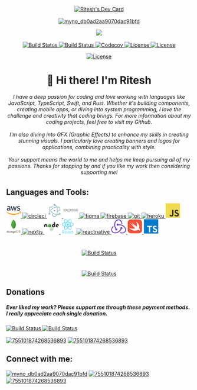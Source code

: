 

  <p align=center>
  <a href="https://app.daily.dev/rit3zh"><img src="https://api.daily.dev/devcards/v2/aAO5jH5tHPBxERaYhfe9R.png?type=wide&r=20x" width="652" alt="Ritesh's Dev Card"/>
  </a>

  <p align=center>
  <a href="https://dev.to/myno_db0ad2aa9070dac91bfd" target="blank"><img align="center" src="https://i.ibb.co/LpXrBWH/trademarkresize-1.png" alt="myno_db0ad2aa9070dac91bfd"  width=140/>
  </p>
    <p align="center">
    <a href="https://github.com/rit3zh/Vibe" target="_blank">
      <img src="http://forthebadge.com/images/badges/built-with-love.svg"/>
    </a>
  <p align="center">
  <a href="https://github.com/rit3zh/Vibe" target="_blank">
      <img src="https://img.shields.io/badge/React_native-%2320232a.svg?style=flat&logo=react&logoColor=%2361DAFB" alt="Build Status">
    </a>
    <a href="https://github.com/rit3zh/Vibe" target="_blank">
      <img src="https://img.shields.io/badge/Typescript-%23007ACC.svg?style=flat&logo=typescript&logoColor=white" alt="Build Status">
    </a>
    <a href="https://github.com/rit3zh/Vibe" target="_blank">
      <img src="https://img.shields.io/badge/React-%23007ACC.svg?style=flat&logo=react&logoColor=white" alt="Codecov" />
    </a>
    <a href="https://github.com/rit3zh/Vibe" target="_blank">
      <img src="https://img.shields.io/badge/Rust-%23007ACC.svg?style=flat&logo=rust&logoColor=white&color=red" alt="License">
    </a>
    <a href="https://github.com/rit3zh/Vibe" target="_blank">
      <img src="https://img.shields.io/badge/Swift-%23007ACC.svg?style=flat&logo=swift&logoColor=white&color=orange" alt="License">
    </a>  
  </p>
  <p align=center>
      <a href="https://github.com/rit3zh/Vibe" target="_blank">
      <img src="https://visitcount.itsvg.in/api?id=rit3zh&icon=7&color=5" alt="License">
    </a>
  </p>
  </p>

  <h1 style="text-align:center">👋 Hi there! I'm Ritesh</h1>

  <h6 style="text-align:center">
  I have a deep passion for coding and love working with languages like JavaScript, TypeScript, Swift, and Rust. Whether it's building components, creating mobile apps, or diving into system programming, I love the challenge and creativity that coding brings. For more information about my coding projects, feel free to visit my Github.<br><br>I'm also diving into GFX (Graphic Effects) to enhance my skills in creating stunning visuals. I particularly love creating banners and logos for applications, combining practicality with style.<br><br>Your support means the world to me and helps me keep pursuing all of my passions. Thanks for stopping by and if you like my work then considering supporting me!</h3>

  <h2 align="left">Languages and Tools:</h3>
  <p align="left"> <a href="https://aws.amazon.com" target="_blank" rel="noreferrer"> <img src="https://raw.githubusercontent.com/devicons/devicon/master/icons/amazonwebservices/amazonwebservices-original-wordmark.svg" alt="aws" width="40" height="40"/> </a> <a href="https://circleci.com" target="_blank" rel="noreferrer"> <img src="https://www.vectorlogo.zone/logos/circleci/circleci-icon.svg" alt="circleci" width="40" height="40"/> </a> <a href="https://www.electronjs.org" target="_blank" rel="noreferrer"> <img src="https://raw.githubusercontent.com/devicons/devicon/master/icons/electron/electron-original.svg" alt="electron" width="40" height="40"/> </a> <a href="https://expressjs.com" target="_blank" rel="noreferrer"> <img src="https://raw.githubusercontent.com/devicons/devicon/master/icons/express/express-original-wordmark.svg" alt="express" width="40" height="40"/> </a> <a href="https://www.figma.com/" target="_blank" rel="noreferrer"> <img src="https://www.vectorlogo.zone/logos/figma/figma-icon.svg" alt="figma" width="40" height="40"/> </a> <a href="https://firebase.google.com/" target="_blank" rel="noreferrer"> <img src="https://www.vectorlogo.zone/logos/firebase/firebase-icon.svg" alt="firebase" width="40" height="40"/> </a> <a href="https://git-scm.com/" target="_blank" rel="noreferrer"> <img src="https://www.vectorlogo.zone/logos/git-scm/git-scm-icon.svg" alt="git" width="40" height="40"/> </a> <a href="https://heroku.com" target="_blank" rel="noreferrer"> <img src="https://www.vectorlogo.zone/logos/heroku/heroku-icon.svg" alt="heroku" width="40" height="40"/> </a> <a href="https://developer.mozilla.org/en-US/docs/Web/JavaScript" target="_blank" rel="noreferrer"> <img src="https://raw.githubusercontent.com/devicons/devicon/master/icons/javascript/javascript-original.svg" alt="javascript" width="40" height="40"/> </a> <a href="https://www.mongodb.com/" target="_blank" rel="noreferrer"> <img src="https://raw.githubusercontent.com/devicons/devicon/master/icons/mongodb/mongodb-original-wordmark.svg" alt="mongodb" width="40" height="40"/> </a> <a href="https://nextjs.org/" target="_blank" rel="noreferrer"> <img src="https://cdn.worldvectorlogo.com/logos/nextjs-2.svg" alt="nextjs" width="40" height="40"/> </a> <a href="https://nodejs.org" target="_blank" rel="noreferrer"> <img src="https://raw.githubusercontent.com/devicons/devicon/master/icons/nodejs/nodejs-original-wordmark.svg" alt="nodejs" width="40" height="40"/> </a> <a href="https://reactjs.org/" target="_blank" rel="noreferrer"> <img src="https://raw.githubusercontent.com/devicons/devicon/master/icons/react/react-original-wordmark.svg" alt="react" width="40" height="40"/> </a> <a href="https://reactnative.dev/" target="_blank" rel="noreferrer"> <img src="https://reactnative.dev/img/header_logo.svg" alt="reactnative" width="40" height="40"/> </a> <a href="https://redux.js.org" target="_blank" rel="noreferrer"> <img src="https://raw.githubusercontent.com/devicons/devicon/master/icons/redux/redux-original.svg" alt="redux" width="40" height="40"/> </a> <a href="https://developer.apple.com/swift/" target="_blank" rel="noreferrer"> <img src="https://raw.githubusercontent.com/devicons/devicon/master/icons/swift/swift-original.svg" alt="swift" width="40" height="40"/> </a> <a href="https://www.typescriptlang.org/" target="_blank" rel="noreferrer"> <img src="https://raw.githubusercontent.com/devicons/devicon/master/icons/typescript/typescript-original.svg" alt="typescript" width="40" height="40"/> </a> </p>

  <h1></h1>
  <p align=center>
    <a href="https://github.com/rit3zh/Vibe" target="_blank">
      <img src="https://i.ibb.co/CWvK3zS/beauti-quoteresize-1.png" alt="Build Status"  >
    </a>
  </p>
  <h1></h1>
  <p align=center>
  <a href="https://github.com/rit3zh/Vibe" target="_blank">
      <img src="https://github-readme-streak-stats.herokuapp.com/?user=rit3zh&theme=dark&hide_border=false" alt="Build Status">
    </a>

  ## Donations

  ##### Ever liked my work? Please support me through these payment methods. I really appreciate each single donation.

  <p>
  <a href="https://github.com/rit3zh/Vibe" target="_blank">
      <img src="https://www.buymeacoffee.com/assets/img/custom_images/yellow_img.png" alt="Build Status" width=150>
    </a>
    <a href="https://github.com/rit3zh/Vibe"
    target="_blank">
      <img src="https://assets-global.website-files.com/5c14e387dab576fe667689cf/64f1a9ddd0246590df69ea1a_kofi_short_button_dark%402x.png" alt="Build Status" width="120" height="37" " >
  </a>
    </a>

  <a href="https://discord.gg/755101874268536893" target="blank"><img align="center" src="https://trinity-baptist.com/wp-content/uploads/2021/02/cashapp-button-trinity-2.png" alt="755101874268536893" width=150 /></a>
  <a href="https://discord.gg/755101874268536893" target="blank"><img align="center" src="https://raw.githubusercontent.com/aha999/DonateButtons/master/Paypal.png" alt="755101874268536893" width=150 /></a>

  <h2 align="left">Connect with me:</h3>
  <p align="left">
  <a href="https://dev.to/myno_db0ad2aa9070dac91bfd" target="blank"><img align="center" src="https://img.shields.io/badge/dev.to-0A0A0A?style=flat&logo=dev.to&logoColor=white" alt="myno_db0ad2aa9070dac91bfd"  /></a>
  <a href="https://discord.gg/755101874268536893" target="blank"><img align="center" src="https://img.shields.io/badge/Discord-%235865F2.svg?style=flate&logo=discord&logoColor=white" alt="755101874268536893" /></a>
  <a href="https://discord.gg/755101874268536893" target="blank"><img align="center" src="https://img.shields.io/badge/Telegram-2CA5E0?style=flat&logo=telegram&logoColor=white" alt="755101874268536893" /></a>
  </p>




